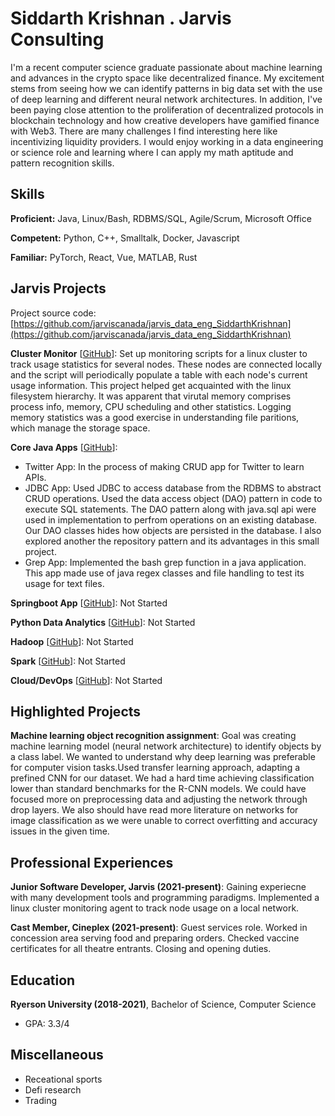 # Siddarth Krishnan . Jarvis Consulting

I'm a recent computer science graduate passionate about machine learning and advances in the crypto space like decentralized finance. My excitement stems from seeing how we can identify patterns in big data set with the use of deep learning and different neural network architectures. In addition, I've been paying close attention to the proliferation of decentralized protocols in blockchain technology and how creative developers have gamified finance with Web3. There are many challenges I find interesting here like incentivizing liquidity providers. I would enjoy working in a data engineering or science role and learning where I can apply my math aptitude and pattern recognition skills.

## Skills

**Proficient:** Java, Linux/Bash, RDBMS/SQL, Agile/Scrum, Microsoft Office

**Competent:** Python, C++, Smalltalk, Docker, Javascript

**Familiar:** PyTorch, React, Vue, MATLAB, Rust

## Jarvis Projects

Project source code: [https://github.com/jarviscanada/jarvis_data_eng_SiddarthKrishnan](https://github.com/jarviscanada/jarvis_data_eng_SiddarthKrishnan)


**Cluster Monitor** [[GitHub](https://github.com/jarviscanada/jarvis_data_eng_SiddarthKrishnan/tree/master/linux_sql)]: Set up monitoring scripts for a linux cluster to track usage statistics for several nodes. These nodes are connected locally and the script will periodically populate a table with each node's current usage information. This project helped get acquainted with the linux filesystem hierarchy. It was apparent that virutal memory comprises process info, memory, CPU scheduling and other statistics. Logging memory statistics was a good exercise in understanding file paritions, which manage the storage space.

**Core Java Apps** [[GitHub](https://github.com/jarviscanada/jarvis_data_eng_SiddarthKrishnan/tree/masterhttps://github.com/jarviscanada/jarvis_data_eng_SiddarthKrishnan/tree/master/core_java)]:
      
  - Twitter App: In the process of making CRUD app for Twitter to learn APIs.
  - JDBC App: Used JDBC to access database from the RDBMS to abstract CRUD operations. Used the data access object (DAO) pattern in code to execute SQL statements. The DAO pattern along with java.sql api were used in implementation to perfrom operations on an existing database. Our DAO classes hides how objects are persisted in the database. I also explored another the repository pattern and its advantages in this small project.
  - Grep App: Implemented the bash grep function in a java application. This app made use of java regex classes and file handling to test its usage for text files.

**Springboot App** [[GitHub](https://github.com/jarviscanada/jarvis_data_eng_SiddarthKrishnan/tree/master/springboot)]: Not Started

**Python Data Analytics** [[GitHub](https://github.com/jarviscanada/jarvis_data_eng_SiddarthKrishnan/tree/master/python_data_anlytics)]: Not Started

**Hadoop** [[GitHub](https://github.com/jarviscanada/jarvis_data_eng_SiddarthKrishnan/tree/master/hadoop)]: Not Started

**Spark** [[GitHub](https://github.com/jarviscanada/jarvis_data_eng_SiddarthKrishnan/tree/master/spark)]: Not Started

**Cloud/DevOps** [[GitHub](https://github.com/jarviscanada/jarvis_data_eng_SiddarthKrishnan/tree/master/cloud_devops)]: Not Started


## Highlighted Projects
**Machine learning object recognition assignment**: Goal was creating machine learning model (neural network architecture) to identify objects by a class label. We wanted to understand why deep learning was preferable for computer vision tasks.Used transfer learning approach, adapting a prefined CNN for our dataset. We had a hard time achieving classification lower than standard benchmarks for the R-CNN models. We could have focused more on preprocessing data and adjusting the network through drop layers. We also should have read more literature on networks for image classification as we were unable to correct overfitting and accuracy issues in the given time.


## Professional Experiences

**Junior Software Developer, Jarvis (2021-present)**: Gaining experiecne with many development tools and programming paradigms. Implemented a linux cluster monitoring agent to track node usage on a local network.

**Cast Member, Cineplex (2021-present)**: Guest services role. Worked in concession area serving food and preparing orders. Checked vaccine certificates for all theatre entrants. Closing and opening duties.


## Education
**Ryerson University (2018-2021)**, Bachelor of Science, Computer Science
- GPA: 3.3/4


## Miscellaneous
- Receational sports
- Defi research
- Trading